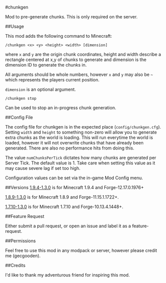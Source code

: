 #chunkgen

Mod to pre-generate chunks. This is only required on the server.

##Usage

This mod adds the following command to Minecraft:

```
/chunkgen <x> <y> <height> <width> [dimension]
```

where `x` and `y` are the origin chunk coordinates, height and width describe a rectangle centered at x,y of chunks to generate and dimension is the dimension ID to generate the chunks in.

All arguments should be whole numbers, however `x` and `y` may also be `~` which represents the players current position. 

`dimension` is an optional argument.

```
/chunkgen stop
```

Can be used to stop an in-progress chunk generation.

##Config File

The config file for chunkgen is in the expected place (`config/chunkgen.cfg`).
Setting `width` and `height` to something non-zero will allow you to generate extra chunks as the world is loading. This will run everytime the world is loaded, however it will not overwrite chunks that have already been generated. There are also no performance hits from doing this.

The value `numChunksPerTick` dictates how many chunks are generated per Server Tick. The default value is 1. Take care when setting this value as it may cause severe lag if set too high.

Configuration values can be set via the in-game Mod Config menu.

##Versions
[1.9.4-1.3.0](https://github.com/gecgooden/chunkgen/releases/tag/1.3.0) is for Minecraft 1.9.4 and Forge-12.17.0.1976+

[1.8.9-1.3.0](https://github.com/gecgooden/chunkgen/releases/tag/1.3.0) is for Minecraft 1.8.9 and Forge-11.15.1.1722+.

[1.7.10-1.3.0](https://github.com/gecgooden/chunkgen/releases/tag/1.3.0) is for Minecraft 1.7.10 and Forge-10.13.4.1448+.

##Feature Request

Either submit a pull request, or open an issue and label it as a feature-request.

##Permissions

Feel free to use this mod in any modpack or server, however please credit me (gecgooden).

##Credits

I'd like to thank my adventurous friend for inspiring this mod.
